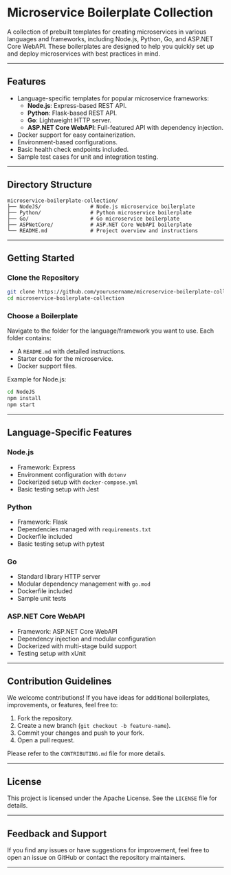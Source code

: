 ﻿# Microservice Boilerplate Collection

A collection of prebuilt templates for creating microservices in various languages and frameworks, including Node.js, Python, Go, and ASP.NET Core WebAPI. These boilerplates are designed to help you quickly set up and deploy microservices with best practices in mind.

---

## Features

- Language-specific templates for popular microservice frameworks:
  - **Node.js**: Express-based REST API.
  - **Python**: Flask-based REST API.
  - **Go**: Lightweight HTTP server.
  - **ASP.NET Core WebAPI**: Full-featured API with dependency injection.
- Docker support for easy containerization.
- Environment-based configurations.
- Basic health check endpoints included.
- Sample test cases for unit and integration testing.

---

## Directory Structure

```
microservice-boilerplate-collection/
├── NodeJS/                # Node.js microservice boilerplate
├── Python/                # Python microservice boilerplate
├── Go/                    # Go microservice boilerplate
├── ASPNetCore/            # ASP.NET Core WebAPI boilerplate
└── README.md              # Project overview and instructions
```

---

## Getting Started

### Clone the Repository
```bash
git clone https://github.com/yourusername/microservice-boilerplate-collection.git
cd microservice-boilerplate-collection
```

### Choose a Boilerplate
Navigate to the folder for the language/framework you want to use. Each folder contains:
- A `README.md` with detailed instructions.
- Starter code for the microservice.
- Docker support files.

Example for Node.js:
```bash
cd NodeJS
npm install
npm start
```

---

## Language-Specific Features

### Node.js
- Framework: Express
- Environment configuration with `dotenv`
- Dockerized setup with `docker-compose.yml`
- Basic testing setup with Jest

### Python
- Framework: Flask
- Dependencies managed with `requirements.txt`
- Dockerfile included
- Basic testing setup with pytest

### Go
- Standard library HTTP server
- Modular dependency management with `go.mod`
- Dockerfile included
- Sample unit tests

### ASP.NET Core WebAPI
- Framework: ASP.NET Core WebAPI
- Dependency injection and modular configuration
- Dockerized with multi-stage build support
- Testing setup with xUnit

---

## Contribution Guidelines

We welcome contributions! If you have ideas for additional boilerplates, improvements, or features, feel free to:
1. Fork the repository.
2. Create a new branch (`git checkout -b feature-name`).
3. Commit your changes and push to your fork.
4. Open a pull request.

Please refer to the `CONTRIBUTING.md` file for more details.

---

## License

This project is licensed under the Apache License. See the `LICENSE` file for details.

---

## Feedback and Support

If you find any issues or have suggestions for improvement, feel free to open an issue on GitHub or contact the repository maintainers.

---
